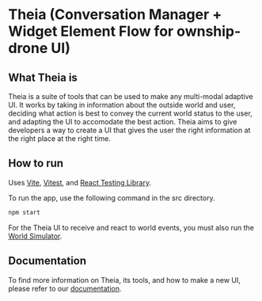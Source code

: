 # Theia (Conversation Manager + Widget Element Flow for ownship-drone UI)

## What Theia is
Theia is a suite of tools that can be used to make any multi-modal adaptive UI. It works by taking in information about the outside world and user, deciding what action is best to convey the current world status to the user, and adapting the UI to accomodate the best action. Theia aims to give developers a way to create a UI that gives the user the right information at the right place at the right time.

## How to run
Uses [Vite](https://vitejs.dev/), [Vitest](https://vitest.dev/), and [React Testing Library](https://github.com/testing-library/react-testing-library). 

To run the app, use the following command in the src directory.

```sh
npm start
```

For the Theia UI to receive and react to world events, you must also run the [World Simulator](/thi-sjsu-project/world-sim).

## Documentation

To find more information on Theia, its tools, and how to make a new UI, please refer to our [documentation](google.com).

